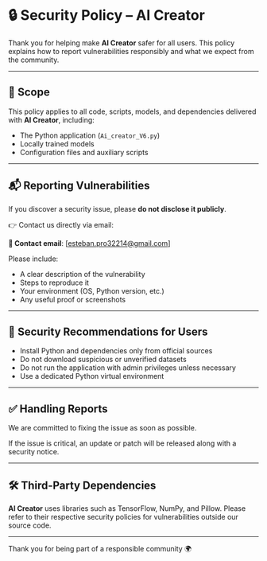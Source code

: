 # 🔒 Security Policy – AI Creator

Thank you for helping make **AI Creator** safer for all users. This policy explains how to report vulnerabilities responsibly and what we expect from the community.

---

## 🧭 Scope

This policy applies to all code, scripts, models, and dependencies delivered with **AI Creator**, including:

- The Python application (`Ai_creator_V6.py`)
- Locally trained models
- Configuration files and auxiliary scripts

---

## 📬 Reporting Vulnerabilities

If you discover a security issue, please **do not disclose it publicly**.

👉 Contact us directly via email:

**📧 Contact email**: [esteban.pro32214@gmail.com]

Please include:
- A clear description of the vulnerability
- Steps to reproduce it
- Your environment (OS, Python version, etc.)
- Any useful proof or screenshots

---

## 🔐 Security Recommendations for Users

- Install Python and dependencies only from official sources  
- Do not download suspicious or unverified datasets  
- Do not run the application with admin privileges unless necessary  
- Use a dedicated Python virtual environment  

---

## ✅ Handling Reports

We are committed to fixing the issue as soon as possible.

If the issue is critical, an update or patch will be released along with a security notice.

---

## 🛠️ Third-Party Dependencies

**AI Creator** uses libraries such as TensorFlow, NumPy, and Pillow. Please refer to their respective security policies for vulnerabilities outside our source code.

---

Thank you for being part of a responsible community 🌍
